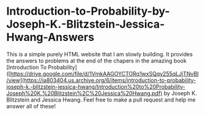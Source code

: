 # Introduction-to-Probability-by-Joseph-K.-Blitzstein-Jessica-Hwang-Answers
This is a simple purely HTML website that I am slowly building.  It provides the answers to problems at the end of the chapers in the amazing book [Introduction To Probability]([https://drive.google.com/file/d/1VmkAAGOYCTORq1wxSQqy255qLJjTNvBI/view](https://ia803404.us.archive.org/6/items/introduction-to-probability-joseph-k.-blitzstein-jessica-hwang/Introduction%20to%20Probability-Joseph%20K.%20Blitzstein%2C%20Jessica%20Hwang.pdf) by Joseph K. Blitzstein and Jessica Hwang.  Feel free to make a pull request and help me answer all of these!
